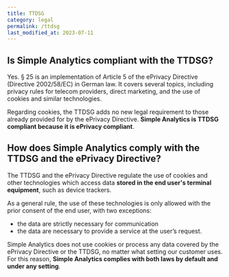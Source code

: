 ```yaml
---
title: TTDSG
category: legal
permalink: /ttdsg
last_modified_at: 2023-07-11
---
```


## Is Simple Analytics compliant with the TTDSG?

Yes. § 25 is an implementation of Article 5 of the ePrivacy Directive (Directive 2002/58/EC) in German law. It covers several topics, including privacy rules for telecom providers, direct marketing, and the use of cookies and similar technologies.

Regarding cookies, the TTDSG adds no new legal requirement to those already provided for by the ePrivacy Directive. **Simple Analytics is TTDSG compliant because it is ePrivacy compliant**.

## How does Simple Analytics comply with the TTDSG and the ePrivacy Directive?

The TTDSG and the ePrivacy Directive regulate the use of cookies and other technologies which access data **stored in the end user's terminal equipment**, such as device trackers.

As a general rule, the use of these technologies is only allowed with the prior consent of the end user, with two exceptions:

-   the data are strictly necessary for communication
-   the data are necessary to provide a service at the user’s request.

Simple Analytics does not use cookies or process any data covered by the ePrivacy Directive or the TTDSG, no matter what setting our customer uses. For this reason, **Simple Analytics complies with both laws by default and under any setting**.
